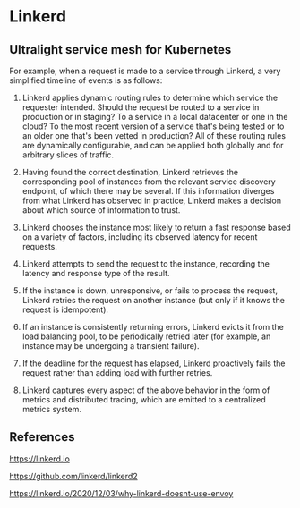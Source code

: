 # Linkerd

## Ultralight service mesh for Kubernetes

For example, when a request is made to a service through Linkerd, a very simplified timeline of events is as follows:

1. Linkerd applies dynamic routing rules to determine which service the requester intended. Should the request be routed to a service in production or in staging? To a service in a local datacenter or one in the cloud? To the most recent version of a service that's being tested or to an older one that's been vetted in production? All of these routing rules are dynamically configurable, and can be applied both globally and for arbitrary slices of traffic.

2. Having found the correct destination, Linkerd retrieves the corresponding pool of instances from the relevant service discovery endpoint, of which there may be several. If this information diverges from what Linkerd has observed in practice, Linkerd makes a decision about which source of information to trust.

3. Linkerd chooses the instance most likely to return a fast response based on a variety of factors, including its observed latency for recent requests.

4. Linkerd attempts to send the request to the instance, recording the latency and response type of the result.

5. If the instance is down, unresponsive, or fails to process the request, Linkerd retries the request on another instance (but only if it knows the request is idempotent).

6. If an instance is consistently returning errors, Linkerd evicts it from the load balancing pool, to be periodically retried later (for example, an instance may be undergoing a transient failure).

7. If the deadline for the request has elapsed, Linkerd proactively fails the request rather than adding load with further retries.

8. Linkerd captures every aspect of the above behavior in the form of metrics and distributed tracing, which are emitted to a centralized metrics system.

## References

<https://linkerd.io>

<https://github.com/linkerd/linkerd2>

<https://linkerd.io/2020/12/03/why-linkerd-doesnt-use-envoy>
